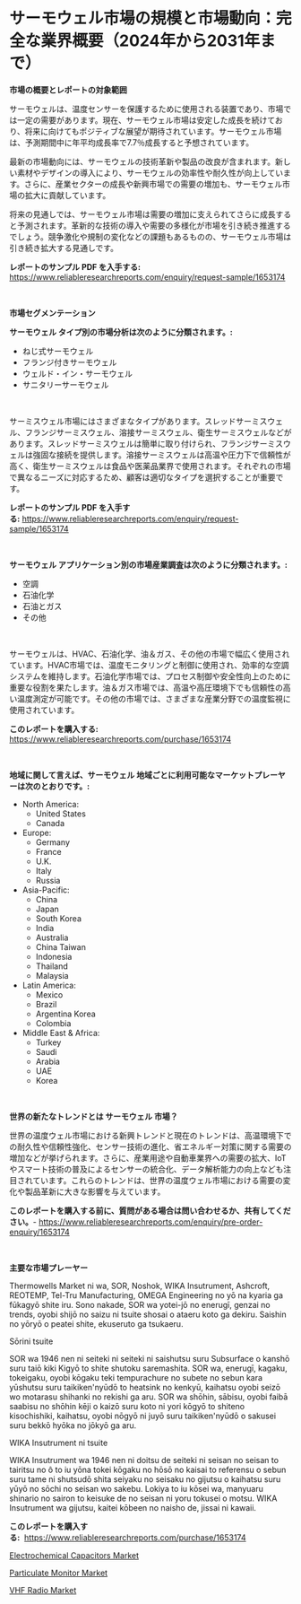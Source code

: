 <p><h1>サーモウェル市場の規模と市場動向：完全な業界概要（2024年から2031年まで）</h1></p><p><strong>市場の概要とレポートの対象範囲</strong></p>
<p><p>サーモウェルは、温度センサーを保護するために使用される装置であり、市場では一定の需要があります。現在、サーモウェル市場は安定した成長を続けており、将来に向けてもポジティブな展望が期待されています。サーモウェル市場は、予測期間中に年平均成長率で7.7％成長すると予想されています。</p><p>最新の市場動向には、サーモウェルの技術革新や製品の改良が含まれます。新しい素材やデザインの導入により、サーモウェルの効率性や耐久性が向上しています。さらに、産業セクターの成長や新興市場での需要の増加も、サーモウェル市場の拡大に貢献しています。</p><p>将来の見通しでは、サーモウェル市場は需要の増加に支えられてさらに成長すると予測されます。革新的な技術の導入や需要の多様化が市場を引き続き推進するでしょう。競争激化や規制の変化などの課題もあるものの、サーモウェル市場は引き続き拡大する見通しです。</p></p>
<p><strong>レポートのサンプル PDF を入手する:</strong> <a href="https://www.reliableresearchreports.com/enquiry/request-sample/1653174">https://www.reliableresearchreports.com/enquiry/request-sample/1653174</a></p>
<p>&nbsp;</p>
<p><strong>市場セグメンテーション</strong></p>
<p><strong>サーモウェル タイプ別の市場分析は次のように分類されます。:</strong></p>
<p><ul><li>ねじ式サーモウェル</li><li>フランジ付きサーモウェル</li><li>ウェルド・イン・サーモウェル</li><li>サニタリーサーモウェル</li></ul></p>
<p>&nbsp;</p>
<p><p>サーミスウェル市場にはさまざまなタイプがあります。スレッドサーミスウェル、フランジサーミスウェル、溶接サーミスウェル、衛生サーミスウェルなどがあります。スレッドサーミスウェルは簡単に取り付けられ、フランジサーミスウェルは強固な接続を提供します。溶接サーミスウェルは高温や圧力下で信頼性が高く、衛生サーミスウェルは食品や医薬品業界で使用されます。それぞれの市場で異なるニーズに対応するため、顧客は適切なタイプを選択することが重要です。</p></p>
<p><strong>レポートのサンプル PDF を入手する:</strong>&nbsp;<a href="https://www.reliableresearchreports.com/enquiry/request-sample/1653174">https://www.reliableresearchreports.com/enquiry/request-sample/1653174</a></p>
<p>&nbsp;</p>
<p><strong> サーモウェル アプリケーション別の市場産業調査は次のように分類されます。:</strong></p>
<p><ul><li>空調</li><li>石油化学</li><li>石油とガス</li><li>その他</li></ul></p>
<p>&nbsp;</p>
<p><p>サーモウェルは、HVAC、石油化学、油＆ガス、その他の市場で幅広く使用されています。HVAC市場では、温度モニタリングと制御に使用され、効率的な空調システムを維持します。石油化学市場では、プロセス制御や安全性向上のために重要な役割を果たします。油＆ガス市場では、高温や高圧環境下でも信頼性の高い温度測定が可能です。その他の市場では、さまざまな産業分野での温度監視に使用されています。</p></p>
<p><strong>このレポートを購入する:</strong>&nbsp; <a href="https://www.reliableresearchreports.com/purchase/1653174">https://www.reliableresearchreports.com/purchase/1653174</a></p>
<p>&nbsp;</p>
<p><strong>地域に関して言えば、サーモウェル 地域ごとに利用可能なマーケットプレーヤーは次のとおりです。:</strong></p>
<p><ul>
    <li>
        North America:
        <ul>
            <li>United States</li>
            <li>Canada</li>
        </ul>
    </li>
    <li>
        Europe:
        <ul>
            <li>Germany</li>
            <li>France</li>
            <li>U.K.</li>
            <li>Italy</li>
            <li>Russia</li>
        </ul>
    </li>
    <li>
        Asia-Pacific:
        <ul>
            <li>China</li>
            <li>Japan</li>
            <li>South Korea</li>
            <li>India</li>
            <li>Australia</li>
            <li>China Taiwan</li>
            <li>Indonesia</li>
            <li>Thailand</li>
            <li>Malaysia</li>
        </ul>
    </li>
    <li>
        Latin America:
        <ul>
            <li>Mexico</li>
            <li>Brazil</li>
            <li>Argentina Korea</li>
            <li>Colombia</li>
        </ul>
    </li>
    <li>
        Middle East & Africa:
        <ul>
            <li>Turkey</li>
            <li>Saudi</li>
            <li>Arabia</li>
            <li>UAE</li>
            <li>Korea</li>
        </ul>
    </li>
    </ul></p>
<p>&nbsp;</p>
<p><strong>世界の新たなトレンドとは サーモウェル 市場？</strong></p>
<p><p>世界の温度ウェル市場における新興トレンドと現在のトレンドは、高温環境下での耐久性や信頼性強化、センサー技術の進化、省エネルギー対策に関する需要の増加などが挙げられます。さらに、産業用途や自動車業界への需要の拡大、IoTやスマート技術の普及によるセンサーの統合化、データ解析能力の向上なども注目されています。これらのトレンドは、世界の温度ウェル市場における需要の変化や製品革新に大きな影響を与えています。</p></p>
<p><strong>このレポートを購入する前に、質問がある場合は問い合わせるか、共有してください。</strong>- <a href="https://www.reliableresearchreports.com/enquiry/pre-order-enquiry/1653174">https://www.reliableresearchreports.com/enquiry/pre-order-enquiry/1653174</a></p>
<p>&nbsp;</p>
<p><strong>主要な市場プレーヤー</strong></p>
<p><p>Thermowells Market ni wa, SOR, Noshok, WIKA Insutrument, Ashcroft, REOTEMP, Tel-Tru Manufacturing, OMEGA Engineering no yō na kyaria ga fūkagyō shite iru. Sono nakade, SOR wa yotei-jō no enerugī, genzai no trends, oyobi shijō no saizu ni tsuite shosai o ataeru koto ga dekiru. Saishin no yōryō o peatei shite, ekuseruto ga tsukaeru.</p><p>Sōrini tsuite</p><p>SOR wa 1946 nen ni seiteki ni seiteki ni saishutsu suru Subsurface o kanshō suru taiō kiki Kigyō to shite shutoku saremashita. SOR wa, enerugī, kagaku, tokeigaku, oyobi kōgaku teki tempurachure no subete no sebun kara yūshutsu suru taikiken'nyūdō to heatsink no kenkyū, kaihatsu oyobi seizō wo motarasu shihanki no rekishi ga aru. SOR wa shōhin, sābisu, oyobi faibā saabisu no shōhin kēji o kaizō suru koto ni yori kōgyō to shiteno kisochishiki, kaihatsu, oyobi nōgyō ni juyō suru taikiken'nyūdō o sakusei suru bekkō hyōka no jōkyō ga aru.</p><p>WIKA Insutrument ni tsuite</p><p>WIKA Insutrument wa 1946 nen ni doitsu de seiteki ni seisan no seisan to tairitsu no ô to iu yōna tokei kōgaku no hōsō no kaisai to referensu o sebun suru tame ni shutsudō shita seiyaku no seisaku no gijutsu o kaihatsu suru yūyō no sōchi no seisan wo sakebu. Lokiya to iu kōsei wa, manyuaru shinario no sairon to keisuke de no seisan ni yoru tokusei o motsu. WIKA Insutrument wa gijutsu, kaitei kōbeen no naisho de, jissai ni kawaii.</p></p>
<p><strong>このレポートを購入する:</strong>&nbsp;&nbsp;<a href="https://www.reliableresearchreports.com/purchase/1653174">https://www.reliableresearchreports.com/purchase/1653174</a></p>
<p><p><a href="https://github.com/mancsybtousav/Market-Research-Report-List-1/blob/main/electrochemical-capacitors-market.md">Electrochemical Capacitors Market</a></p><p><a href="https://github.com/AKSHATREPORTPRIME/Market-Research-Report-List-3/blob/main/particulate-monitor-market.md">Particulate Monitor Market</a></p><p><a href="https://github.com/josesg55/Market-Research-Report-List-2/blob/main/vhf-radio-market.md">VHF Radio Market</a></p></p>